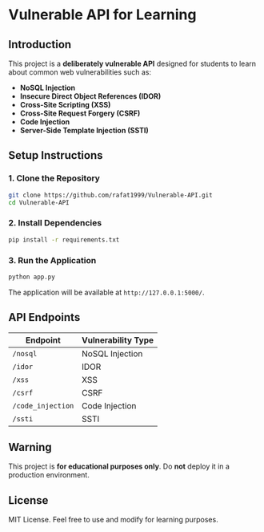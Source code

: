 # Vulnerable API for Learning

## Introduction
This project is a **deliberately vulnerable API** designed for students to learn about common web vulnerabilities such as:
- **NoSQL Injection**
- **Insecure Direct Object References (IDOR)**
- **Cross-Site Scripting (XSS)**
- **Cross-Site Request Forgery (CSRF)**
- **Code Injection**
- **Server-Side Template Injection (SSTI)**

## Setup Instructions

### 1. Clone the Repository
```bash
git clone https://github.com/rafat1999/Vulnerable-API.git
cd Vulnerable-API
```

### 2. Install Dependencies
```bash
pip install -r requirements.txt
```

### 3. Run the Application
```bash
python app.py
```
The application will be available at `http://127.0.0.1:5000/`.

## API Endpoints
| Endpoint       | Vulnerability Type |
|---------------|-------------------|
| `/nosql`      | NoSQL Injection   |
| `/idor`       | IDOR              |
| `/xss`        | XSS               |
| `/csrf`       | CSRF              |
| `/code_injection` | Code Injection |
| `/ssti`       | SSTI              |

## Warning
This project is **for educational purposes only**. Do **not** deploy it in a production environment.

## License
MIT License. Feel free to use and modify for learning purposes.
